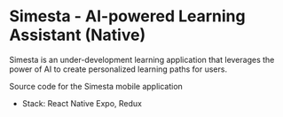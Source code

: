 # Simesta - AI-powered Learning Assistant (Native)
Simesta is an under-development learning application that leverages the power of AI to create personalized learning paths for users.

Source code for the Simesta mobile application

- Stack: React Native Expo, Redux